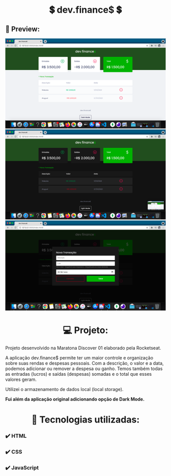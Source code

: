 <h1 align="center">💲 dev.finance$ 💲</h1>
<h2>📸 Preview: </h2>
<img src="./assets/dev.finance$ - photo1.png" alt="">
<img src="./assets/dev.finance$ - photo2.png" alt="">
<img src="./assets/dev.finance$ - photo3.png" alt="">

<h1 align="center">💻 Projeto:</h1>
<p>Projeto desenvolvido na Maratona Discover 01 elaborado pela Rocketseat.</p>
<p>
    A aplicação dev.finance$ permite ter um maior controle e organização
    sobre suas rendas e despesas pessoais.
    Com a descrição, o valor e a data, podemos
    adicionar ou remover a despesa ou ganho. 
    Temos também todas as entradas (lucros) e saídas (despesas) somadas e o total que esses valores geram.
</p>
<p>Utilizei o armazenamento de dados local (local storage).</p>
<p>
    <strong>Fui além da aplicação original adicionando opção de Dark Mode.</strong>
</p>

<h1 align="center">🚀 Tecnologias utilizadas:</h1>
<h3>✔️ HTML</h3>
<h3>✔️ CSS</h3>
<h3>✔️ JavaScript</h3
